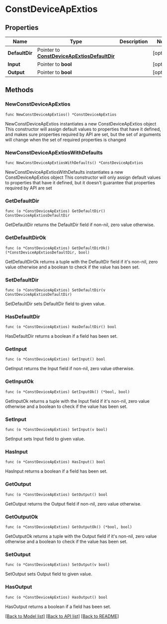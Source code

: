 # ConstDeviceApExtios

## Properties

Name | Type | Description | Notes
------------ | ------------- | ------------- | -------------
**DefaultDir** | Pointer to [**ConstDeviceApExtiosDefaultDir**](ConstDeviceApExtiosDefaultDir.md) |  | [optional] 
**Input** | Pointer to **bool** |  | [optional] 
**Output** | Pointer to **bool** |  | [optional] 

## Methods

### NewConstDeviceApExtios

`func NewConstDeviceApExtios() *ConstDeviceApExtios`

NewConstDeviceApExtios instantiates a new ConstDeviceApExtios object
This constructor will assign default values to properties that have it defined,
and makes sure properties required by API are set, but the set of arguments
will change when the set of required properties is changed

### NewConstDeviceApExtiosWithDefaults

`func NewConstDeviceApExtiosWithDefaults() *ConstDeviceApExtios`

NewConstDeviceApExtiosWithDefaults instantiates a new ConstDeviceApExtios object
This constructor will only assign default values to properties that have it defined,
but it doesn't guarantee that properties required by API are set

### GetDefaultDir

`func (o *ConstDeviceApExtios) GetDefaultDir() ConstDeviceApExtiosDefaultDir`

GetDefaultDir returns the DefaultDir field if non-nil, zero value otherwise.

### GetDefaultDirOk

`func (o *ConstDeviceApExtios) GetDefaultDirOk() (*ConstDeviceApExtiosDefaultDir, bool)`

GetDefaultDirOk returns a tuple with the DefaultDir field if it's non-nil, zero value otherwise
and a boolean to check if the value has been set.

### SetDefaultDir

`func (o *ConstDeviceApExtios) SetDefaultDir(v ConstDeviceApExtiosDefaultDir)`

SetDefaultDir sets DefaultDir field to given value.

### HasDefaultDir

`func (o *ConstDeviceApExtios) HasDefaultDir() bool`

HasDefaultDir returns a boolean if a field has been set.

### GetInput

`func (o *ConstDeviceApExtios) GetInput() bool`

GetInput returns the Input field if non-nil, zero value otherwise.

### GetInputOk

`func (o *ConstDeviceApExtios) GetInputOk() (*bool, bool)`

GetInputOk returns a tuple with the Input field if it's non-nil, zero value otherwise
and a boolean to check if the value has been set.

### SetInput

`func (o *ConstDeviceApExtios) SetInput(v bool)`

SetInput sets Input field to given value.

### HasInput

`func (o *ConstDeviceApExtios) HasInput() bool`

HasInput returns a boolean if a field has been set.

### GetOutput

`func (o *ConstDeviceApExtios) GetOutput() bool`

GetOutput returns the Output field if non-nil, zero value otherwise.

### GetOutputOk

`func (o *ConstDeviceApExtios) GetOutputOk() (*bool, bool)`

GetOutputOk returns a tuple with the Output field if it's non-nil, zero value otherwise
and a boolean to check if the value has been set.

### SetOutput

`func (o *ConstDeviceApExtios) SetOutput(v bool)`

SetOutput sets Output field to given value.

### HasOutput

`func (o *ConstDeviceApExtios) HasOutput() bool`

HasOutput returns a boolean if a field has been set.


[[Back to Model list]](../README.md#documentation-for-models) [[Back to API list]](../README.md#documentation-for-api-endpoints) [[Back to README]](../README.md)


